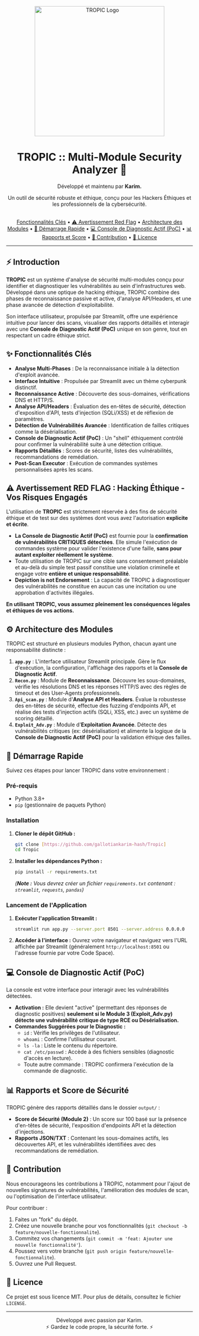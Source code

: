<div align="center">
  <img src="https://raw.githubusercontent.com/user-attachments/assets/c5029ee6-0428-4e42-be16-d9b8976b059e/logo_tropic_readme.png" alt="TROPIC Logo" width="350"/>
  <h1>TROPIC :: Multi-Module Security Analyzer 🌴</h1>
  <p>Développé et maintenu par <b>Karim.</b></p>
  <p>Un outil de sécurité robuste et éthique, conçu pour les Hackers Éthiques et les professionnels de la cybersécurité.</p>
  <br>
  <a href="#fonctionnalités-clés">Fonctionnalités Clés</a> •
  <a href="#avertissement-red-flag">⚠️ Avertissement Red Flag</a> •
  <a href="#architecture-des-modules">Architecture des Modules</a> •
  <a href="#démarrage-rapide">🚀 Démarrage Rapide</a> •
  <a href="#console-de-diagnostic-actif-poc">💻 Console de Diagnostic Actif (PoC)</a> •
  <a href="#rapports-et-score-de-sécurité">📊 Rapports et Score</a> •
  <a href="#contribution">🤝 Contribution</a> •
  <a href="#licence">📄 Licence</a>
</div>

---

## ⚡️ Introduction

**TROPIC** est un système d'analyse de sécurité multi-modules conçu pour identifier et diagnostiquer les vulnérabilités au sein d'infrastructures web. Développé dans une optique de hacking éthique, TROPIC combine des phases de reconnaissance passive et active, d'analyse API/Headers, et une phase avancée de détection d'exploitabilité.

Son interface utilisateur, propulsée par Streamlit, offre une expérience intuitive pour lancer des scans, visualiser des rapports détaillés et interagir avec une **Console de Diagnostic Actif (PoC)** unique en son genre, tout en respectant un cadre éthique strict.

## ✨ Fonctionnalités Clés

* **Analyse Multi-Phases** : De la reconnaissance initiale à la détection d'exploit avancée.
* **Interface Intuitive** : Propulsée par Streamlit avec un thème cyberpunk distinctif.
* **Reconnaissance Active** : Découverte des sous-domaines, vérifications DNS et HTTP/S.
* **Analyse API/Headers** : Évaluation des en-têtes de sécurité, détection d'exposition d'API, tests d'injection (SQLi/XSS) et de réflexion de paramètres.
* **Détection de Vulnérabilités Avancée** : Identification de failles critiques comme la désérialisation.
* **Console de Diagnostic Actif (PoC)** : Un "shell" éthiquement contrôlé pour confirmer la vulnérabilité suite à une détection critique.
* **Rapports Détaillés** : Scores de sécurité, listes des vulnérabilités, recommandations de remédiation.
* **Post-Scan Executor** : Exécution de commandes systèmes personnalisées après les scans.

## ⚠️ Avertissement RED FLAG : Hacking Éthique - Vos Risques Engagés

L'utilisation de **TROPIC** est strictement réservée à des fins de sécurité éthique et de test sur des systèmes dont vous avez l'autorisation **explicite et écrite**.

* **La Console de Diagnostic Actif (PoC)** est fournie pour la **confirmation de vulnérabilités CRITIQUES détectées**. Elle simule l'exécution de commandes système pour valider l'existence d'une faille, **sans pour autant exploiter réellement le système**.
* Toute utilisation de TROPIC sur une cible sans consentement préalable et au-delà du simple test passif constitue une violation criminelle et engage votre **entière et unique responsabilité**.
* **Depiction is not Endorsement** : La capacité de TROPIC à diagnostiquer des vulnérabilités ne constitue en aucun cas une incitation ou une approbation d'activités illégales.

**En utilisant TROPIC, vous assumez pleinement les conséquences légales et éthiques de vos actions.**

## ⚙️ Architecture des Modules

TROPIC est structuré en plusieurs modules Python, chacun ayant une responsabilité distincte :

1.  **`app.py`** : L'interface utilisateur Streamlit principale. Gère le flux d'exécution, la configuration, l'affichage des rapports et la **Console de Diagnostic Actif**.
2.  **`Recon.py`** : Module de **Reconnaissance**. Découvre les sous-domaines, vérifie les résolutions DNS et les réponses HTTP/S avec des règles de timeout et des User-Agents professionnels.
3.  **`Api_scan.py`** : Module d'**Analyse API et Headers**. Évalue la robustesse des en-têtes de sécurité, effectue des fuzzing d'endpoints API, et réalise des tests d'injection actifs (SQLi, XSS, etc.) avec un système de scoring détaillé.
4.  **`Exploit_Adv.py`** : Module d'**Exploitation Avancée**. Détecte des vulnérabilités critiques (ex: désérialisation) et alimente la logique de la **Console de Diagnostic Actif (PoC)** pour la validation éthique des failles.

## 🚀 Démarrage Rapide

Suivez ces étapes pour lancer TROPIC dans votre environnement :

### Pré-requis

* Python 3.8+
* `pip` (gestionnaire de paquets Python)

### Installation

1.  **Cloner le dépôt GitHub :**
    ```bash
    git clone [https://github.com/gallotiankarim-hash/Tropic]
    cd Tropic
    ```
    
2.  **Installer les dépendances Python :**
    ```bash
    pip install -r requirements.txt
    ```
    *(**Note :** Vous devrez créer un fichier `requirements.txt` contenant : `streamlit`, `requests`, `pandas`)*

### Lancement de l'Application

1.  **Exécuter l'application Streamlit :**
    ```bash
    streamlit run app.py --server.port 8501 --server.address 0.0.0.0
    ```
2.  **Accéder à l'interface :**
    Ouvrez votre navigateur et naviguez vers l'URL affichée par Streamlit (généralement `http://localhost:8501` ou l'adresse fournie par votre Code Space).

## 💻 Console de Diagnostic Actif (PoC)

La console est votre interface pour interagir avec les vulnérabilités détectées.

* **Activation :** Elle devient "active" (permettant des réponses de diagnostic positives) **seulement si le Module 3 (Exploit_Adv.py) détecte une vulnérabilité critique de type RCE ou Désérialisation.**
* **Commandes Suggérées pour le Diagnostic :**
    * `id` : Vérifie les privilèges de l'utilisateur.
    * `whoami` : Confirme l'utilisateur courant.
    * `ls -la` : Liste le contenu du répertoire.
    * `cat /etc/passwd` : Accède à des fichiers sensibles (diagnostic d'accès en lecture).
    * Toute autre commande : TROPIC confirmera l'exécution de la commande de diagnostic.

## 📊 Rapports et Score de Sécurité

TROPIC génère des rapports détaillés dans le dossier `output/` :

* **Score de Sécurité (Module 2)** : Un score sur 100 basé sur la présence d'en-têtes de sécurité, l'exposition d'endpoints API et la détection d'injections.
* **Rapports JSON/TXT** : Contenant les sous-domaines actifs, les découvertes API, et les vulnérabilités identifiées avec des recommandations de remédiation.

## 🤝 Contribution

Nous encourageons les contributions à TROPIC, notamment pour l'ajout de nouvelles signatures de vulnérabilités, l'amélioration des modules de scan, ou l'optimisation de l'interface utilisateur.

Pour contribuer :

1.  Faites un "fork" du dépôt.
2.  Créez une nouvelle branche pour vos fonctionnalités (`git checkout -b feature/nouvelle-fonctionnalite`).
3.  Commitez vos changements (`git commit -m 'feat: Ajouter une nouvelle fonctionnalité'`).
4.  Poussez vers votre branche (`git push origin feature/nouvelle-fonctionnalite`).
5.  Ouvrez une Pull Request.

## 📄 Licence

Ce projet est sous licence MIT. Pour plus de détails, consultez le fichier `LICENSE`.

---

<div align="center">
  <p>Développé avec passion par Karim. <br> ⚡️ Gardez le code propre, la sécurité forte. ⚡️</p>
</div>
